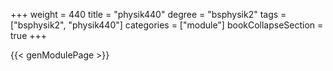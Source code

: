 +++
weight = 440
title = "physik440"
degree = "bsphysik2"
tags = ["bsphysik2", "physik440"]
categories = ["module"]
bookCollapseSection = true
+++

{{< genModulePage >}}
